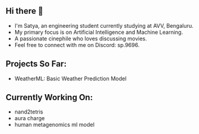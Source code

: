 ## Hi there 👋
- I'm Satya, an engineering student currently studying at AVV, Bengaluru.
- My primary focus is on Artificial Intelligence and Machine Learning.
- A passionate cinephile who loves discussing movies.
- Feel free to connect with me on Discord: sp.9696.

## Projects So Far:
- WeatherML: Basic Weather Prediction Model
## Currently Working On:
- nand2tetris
- aura charge
- human metagenomics ml model
